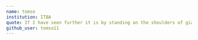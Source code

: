 ```yaml
---
name: tomso
institution: ITBA
quote: If I have seen further it is by standing on the shoulders of giants
github_user: tomso11
---
```

